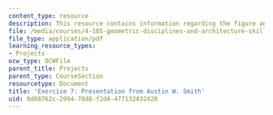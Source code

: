 ```yaml
---
content_type: resource
description: This resource contains information regarding the figure and configure.
file: /media/courses/4-105-geometric-disciplines-and-architecture-skills-reciprocal-methodologies-fall-2012/0d68762c299478d8f2d4477132432420_MIT4_105F12_Pres_Ex7_AS.pdf
file_type: application/pdf
learning_resource_types:
- Projects
ocw_type: OCWFile
parent_title: Projects
parent_type: CourseSection
resourcetype: Document
title: 'Exercise 7: Presentation from Austin W. Smith'
uid: 0d68762c-2994-78d8-f2d4-477132432420
---
```

